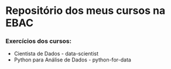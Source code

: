 # Repositório dos meus cursos na EBAC

 ### Exercícios dos cursos:
 * Cientista de Dados - data-scientist
 * Python para Análise de Dados - python-for-data


